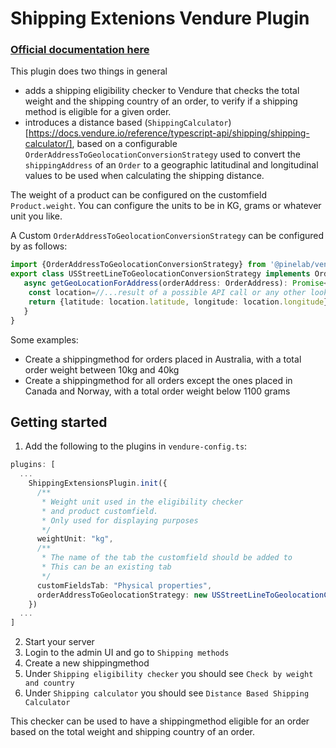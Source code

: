 # Shipping Extenions Vendure Plugin

### [Official documentation here](https://pinelab-plugins.com/plugin/vendure-plugin-shipping-extensions)

This plugin does two things in general

- adds a shipping eligibility checker to Vendure that checks the total weight and the shipping country of an
  order, to verify if a shipping method is eligible for a given order.
- introduces a distance based (`ShippingCalculator`)[https://docs.vendure.io/reference/typescript-api/shipping/shipping-calculator/], based on a configurable `OrderAddressToGeolocationConversionStrategy` used to convert the `shippingAddress` of an `Order` to a geographic latitudinal and longitudinal values to be used when calculating the shipping distance.

The weight of a product can be configured on the customfield `Product.weight`. You can configure the units to be in KG,
grams or whatever unit you like.

A Custom `OrderAddressToGeolocationConversionStrategy` can be configured by as follows:

```ts
import {OrderAddressToGeolocationConversionStrategy} from '@pinelab/vendure-plugin-shipping-extensions'
export class USStreetLineToGeolocationConversionStrategy implements OrderAddressToGeolocationConversionStrategy{
   async getGeoLocationForAddress(orderAddress: OrderAddress): Promise<GeoLocation> {
    const location=//...result of a possible API call or any other lookup method
    return {latitude: location.latitude, longitude: location.longitude}
   }
}
```

Some examples:

- Create a shippingmethod for orders placed in Australia, with a total order weight between 10kg and 40kg
- Create a shippingmethod for all orders except the ones placed in Canada and Norway, with a total order weight below
  1100 grams

## Getting started

1. Add the following to the plugins in `vendure-config.ts`:

```ts
plugins: [
  ...
    ShippingExtensionsPlugin.init({
      /**
       * Weight unit used in the eligibility checker
       * and product customfield.
       * Only used for displaying purposes
       */
      weightUnit: "kg",
      /**
       * The name of the tab the customfield should be added to
       * This can be an existing tab
       */
      customFieldsTab: "Physical properties",
      orderAddressToGeolocationStrategy: new USStreetLineToGeolocationConversionStrategy()
    })
  ...
]
```

2. Start your server
3. Login to the admin UI and go to `Shipping methods`
4. Create a new shippingmethod
5. Under `Shipping eligibility checker` you should see `Check by weight and country`
6. Under `Shipping calculator` you should see `Distance Based Shipping Calculator`

This checker can be used to have a shippingmethod eligible for an order based on the total weight and shipping country
of an order.
